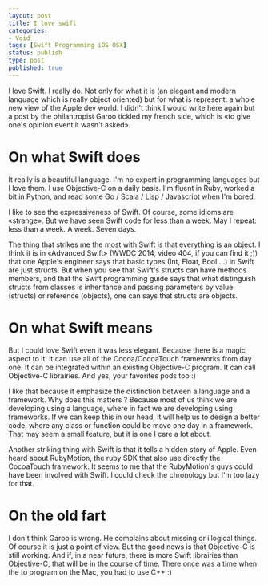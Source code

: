```yaml
---
layout: post
title: I love swift
categories:
- Void
tags: [Swift Programming iOS OSX]
status: publish
type: post
published: true
---
```


I love Swift. I really do. Not only for what it is (an elegant and modern language which is really object oriented) but for what is represent: a whole new view of the Apple dev world. I didn't think I would write here again but a post by the philantropist Garoo tickled my french side, which is «to give one's opinion event it wasn't asked».

# On what Swift does

It really is a beautiful language. I'm no expert in programming languages but I love them. I use Objective-C on a daily basis. I'm fluent in Ruby, worked a bit in Python, and read some Go / Scala / Lisp / Javascript when I'm bored. 

I like to see the expressiveness of Swift. Of course, some idioms are «strange». But we have seen Swift code for less than a week. May I repeat: less than a week. A week. Seven days.

The thing that strikes me the most with Swift is that everything is an object. I think it is in «Advanced Swift» (WWDC 2014, video 404, if you can find it ;)) that one Apple's engineer says that basic types (Int, Float, Bool …) in Swift are just structs. But when you see that Swift's structs can have methods members, and that the Swift programming guide says that what distinguish structs from classes is inheritance and passing parameters by value (structs) or reference (objects), one can says that structs are objects.

# On what Swift means

But I could love Swift even it was less elegant. Because there is a magic aspect to it: it can use all of the Cocoa/CocoaTouch frameworks from day one. It can be integrated within an existing Objective-C program. It can call Objective-C librairies. And yes, your favorites pods too :)

I like that because it emphasize the distinction between a language and a framework. Why does this matters ? Because most of us think we are developing using a language, where in fact we are developing using frameworks. If we can keep this in our head, it will help us to design a better code, where any class or function could be move one day in a framework. That may seem a small feature, but it is one I care a lot about.

Another striking thing with Swift is that it tells a hidden story of Apple. Even heard about RubyMotion, the ruby SDK that also use directly the CocoaTouch framework. It seems to me that the RubyMotion's guys could have been involved with Swift. I could check the chronology but I'm too lazy for that.

# On the old fart

I don't think Garoo is wrong. He complains about missing or illogical things. Of course it is just a point of view. But the good news is that Objective-C is still working. And if, in a near future, there is more Swift librairies than Objective-C, that will be in the course of time. There once was a time when the to program on the Mac, you had to use C++ :)